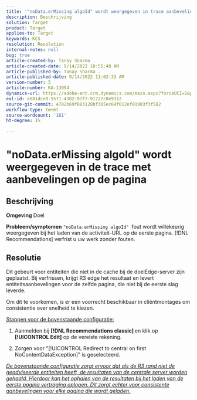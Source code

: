 ```yaml
---
title: '"noData.erMissing algoId" wordt weergegeven in trace aanbevelingen op de pagina.'
description: Beschrijving
solution: Target
product: Target
applies-to: Target
keywords: KCS
resolution: Resolution
internal-notes: null
bug: true
article-created-by: Tanay Sharma .
article-created-date: 9/14/2022 10:55:48 AM
article-published-by: Tanay Sharma .
article-published-date: 9/14/2022 11:02:33 AM
version-number: 5
article-number: KA-13994
dynamics-url: https://adobe-ent.crm.dynamics.com/main.aspx?forceUCI=1&pagetype=entityrecord&etn=knowledgearticle&id=e3d763c7-1b34-ed11-9db1-002248086735
exl-id: e681dce0-5571-4302-97f7-91727c0e9312
source-git-commit: 4702b69f883128bf305ec64f012ef01903f3f582
workflow-type: tm+mt
source-wordcount: '161'
ht-degree: 1%

---
```


# &quot;noData.erMissing algoId&quot; wordt weergegeven in de trace met aanbevelingen op de pagina

## Beschrijving

<b>Omgeving</b>
Doel


<b>Probleem/symptomen</b>
`"noData.erMissing algoId"`  fout wordt willekeurig weergegeven bij het laden van de activiteit-URL op de eerste pagina. [!DNL Recommendations] verfrist u uw werk zonder fouten.


## Resolutie


Dit gebeurt voor entiteiten die niet in de cache bij de doelEdge-server zijn geplaatst. Bij verfrissen, krijgt R3 edge het resultaat en levert entiteitsaanbevelingen voor de zelfde pagina, die niet bij de eerste slag leverde.

Om dit te voorkomen, is er een voorrecht beschikbaar in cliëntmontages om consistentie over snelheid te kiezen.



<u>Stappen voor de bovenstaande configuratie:</u>

1. Aanmelden bij <b>[!DNL Recommendations classic] </b>en klik op <b>[!UICONTROL Edit]</b> op de vereiste rekening.

2. Zorgen voor &quot;[!UICONTROL Redirect to central on first NoContentDataException]&quot; is geselecteerd.

*<u>De bovenstaande configuratie zorgt ervoor dat als de R3 rand niet de geadviseerde entiteiten heeft, de resultaten van de centrale server worden gehaald. Hierdoor kan het ophalen van de resultaten bij het laden van de eerste pagina vertraging oplopen. Dit zorgt echter voor consistente aanbevelingen voor elke pagina die wordt geladen.</u>*
